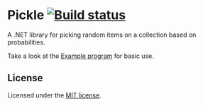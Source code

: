 # Pickle [![Build status](https://ci.appveyor.com/api/projects/status/7inrvgm52nk7y7d9?svg=true)](https://ci.appveyor.com/project/Spanfile/pickle)
A .NET library for picking random items on a collection based on probabilities.

Take a look at the [Example program](https://github.com/Spanfile/Pickle/blob/master/Example/Program.cs) for basic use.

## License
Licensed under the [MIT license](https://github.com/Spanfile/Pickle/blob/master/LICENSE).
